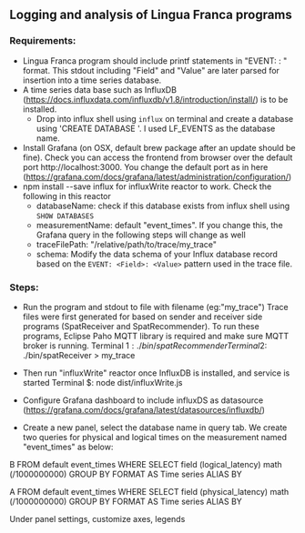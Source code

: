 ## Logging and analysis of Lingua Franca programs

### Requirements:
  - Lingua Franca program should include printf statements in "EVENT: <Field>: <Value> " format. This stdout including "Field" and "Value" are later parsed for insertion into a time series database. 
  - A time series data base such as InfluxDB (https://docs.influxdata.com/influxdb/v1.8/introduction/install/) is to be installed. 
    - Drop into influx shell using `influx` on terminal and create a database using 'CREATE DATABASE <name>'. I used LF_EVENTS as the database name. 
  - Install Grafana (on OSX, default brew package after an update should be fine). Check you can access the frontend from browser over the default port http://localhost:3000. You change the default port as in here (https://grafana.com/docs/grafana/latest/administration/configuration/)
  - npm install --save influx for influxWrite reactor to work. Check the following in this reactor
    - databaseName: check if this database exists from influx shell using `SHOW DATABASES`
    - measurementName: default "event_times". If you change this, the Grafana query in the following steps will change as well
    - traceFilePath: "/relative/path/to/trace/my_trace"
    - schema: Modify the data schema of your Influx database record based on the `EVENT: <Field>: <Value>` pattern used in the trace file.

### Steps:
 - Run the program and stdout to file with filename (eg:"my_trace")
  Trace files were first generated for based on sender and receiver side programs (SpatReceiver and SpatRecommender). To run these programs, Eclipse Paho MQTT library is required and make sure MQTT broker is running. 
Terminal 1$: ./bin/spatRecommender
Terminal 2$: ./bin/spatReceiver > my_trace

- Then run "influxWrite" reactor once InfluxDB is installed, and service is started
Terminal $: node dist/influxWrite.js 
- Configure Grafana dashboard to include influxDS as datasource (https://grafana.com/docs/grafana/latest/datasources/influxdb/)
- Create a new panel, select the database name in query tab. We create two queries for physical and logical times on the measurement named "event_times" as below:

B
FROM default event_times WHERE
SELECT field (logical_latency) math (/1000000000)
GROUP BY
FORMAT AS Time series
ALIAS BY

A
FROM default event_times WHERE
SELECT field (physical_latency) math (/1000000000)
GROUP BY
FORMAT AS Time series
ALIAS BY

Under panel settings, customize axes, legends

